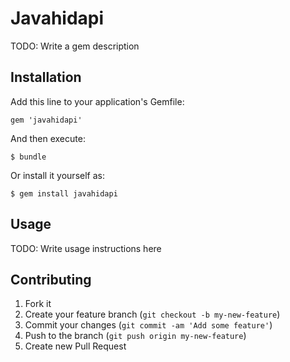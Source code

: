 # Javahidapi

TODO: Write a gem description

## Installation

Add this line to your application's Gemfile:

    gem 'javahidapi'

And then execute:

    $ bundle

Or install it yourself as:

    $ gem install javahidapi

## Usage

TODO: Write usage instructions here

## Contributing

1. Fork it
2. Create your feature branch (`git checkout -b my-new-feature`)
3. Commit your changes (`git commit -am 'Add some feature'`)
4. Push to the branch (`git push origin my-new-feature`)
5. Create new Pull Request
